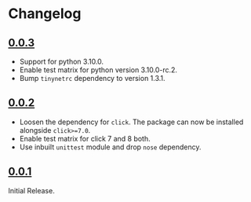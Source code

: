# Changelog

## [0.0.3](https://github.com/eshaan7/click-creds/releases/tag/0.0.3)

- Support for python 3.10.0.
- Enable test matrix for python version 3.10.0-rc.2.
- Bump `tinynetrc` dependency to version 1.3.1.

## [0.0.2](https://github.com/eshaan7/click-creds/releases/tag/0.0.2)

- Loosen the dependency for `click`. The package can now be installed alongside `click>=7.0`.
- Enable test matrix for click 7 and 8 both.
- Use inbuilt `unittest` module and drop `nose` dependency.

## [0.0.1](https://github.com/eshaan7/click-creds/releases/tag/0.0.1)

Initial Release.
